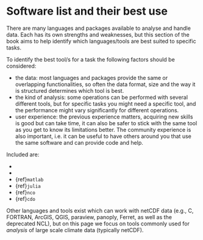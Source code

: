 # Software list and their best use

There are many languages and packages available to analyse and handle data. Each has its own strengths and weaknesses, but this section of the book aims to help identify which languages/tools are best suited to specific tasks.

To identify the best tool/s for a task the following factors should be considered:

- the data: most languages and packages provide the same or overlapping functionalities, so often the data format, size and the way it is structured determines which tool is best.
- the kind of analysis: some operations can be performed with several different tools, but for specific tasks you might need a specific tool, and the performance might vary significantly for different operations.
- user experience: the previous experience matters, acquiring new skills is good but can take time, it can also be safer to stick with the same tool as you get to know its limitations better. The community experience is also important, i.e. it can be useful to have others around you that use the same software and can provide code and help. 

Included are:
* [](tools-python1.md)
* [](tools-rcran.md)
* {ref}`matlab`
* {ref}`julia` 
* {ref}`nco`
* {ref}`cdo`

Other languages and tools exist which can work with netCDF data (e.g., C, FORTRAN, ArcGIS, QGIS, paraview, panoply, Ferret, as well as the deprecated NCL), but on this page we focus on tools commonly used for *analysis* of large scale climate data (typically netCDF).

